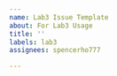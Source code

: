 ```yaml
---
name: Lab3 Issue Template
about: For Lab3 Usage
title: ''
labels: lab3
assignees: spencerho777

---
```



